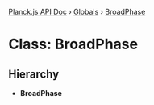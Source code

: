 [Planck.js API Doc](../README.md) › [Globals](../globals.md) › [BroadPhase](broadphase.md)

# Class: BroadPhase

## Hierarchy

* **BroadPhase**

